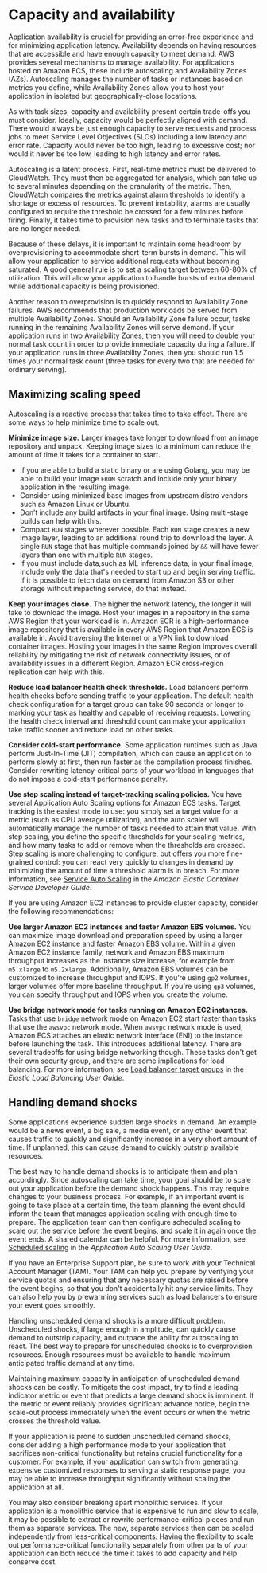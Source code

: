 # Capacity and availability<a name="capacity-availability"></a>

Application availability is crucial for providing an error\-free experience and for minimizing application latency\. Availability depends on having resources that are accessible and have enough capacity to meet demand\. AWS provides several mechanisms to manage availability\. For applications hosted on Amazon ECS, these include autoscaling and Availability Zones \(AZs\)\. Autoscaling manages the number of tasks or instances based on metrics you define, while Availability Zones allow you to host your application in isolated but geographically\-close locations\.

As with task sizes, capacity and availability present certain trade\-offs you must consider\. Ideally, capacity would be perfectly aligned with demand\. There would always be just enough capacity to serve requests and process jobs to meet Service Level Objectives \(SLOs\) including a low latency and error rate\. Capacity would never be too high, leading to excessive cost; nor would it never be too low, leading to high latency and error rates\.

Autoscaling is a latent process\. First, real\-time metrics must be delivered to CloudWatch\. They must then be aggregated for analysis, which can take up to several minutes depending on the granularity of the metric\. Then, CloudWatch compares the metrics against alarm thresholds to identify a shortage or excess of resources\. To prevent instability, alarms are usually configured to require the threshold be crossed for a few minutes before firing\. Finally, it takes time to provision new tasks and to terminate tasks that are no longer needed\.

Because of these delays, it is important to maintain some headroom by overprovisioning to accommodate short\-term bursts in demand\. This will allow your application to service additional requests without becoming saturated\. A good general rule is to set a scaling target between 60\-80% of utilization\. This will allow your application to handle bursts of extra demand while additional capacity is being provisioned\.

Another reason to overprovision is to quickly respond to Availability Zone failures\. AWS recommends that production workloads be served from multiple Availability Zones\. Should an Availability Zone failure occur, tasks running in the remaining Availability Zones will serve demand\. If your application runs in two Availability Zones, then you will need to double your normal task count in order to provide immediate capacity during a failure\. If your application runs in three Availability Zones, then you should run 1\.5 times your normal task count \(three tasks for every two that are needed for ordinary serving\)\.

## Maximizing scaling speed<a name="capacity-availability-speed"></a>

Autoscaling is a reactive process that takes time to take effect\. There are some ways to help minimize time to scale out\.

**Minimize image size\.** Larger images take longer to download from an image repository and unpack\. Keeping image sizes to a minimum can reduce the amount of time it takes for a container to start\.
+ If you are able to build a static binary or are using Golang, you may be able to build your image `FROM` scratch and include only your binary application in the resulting image\.
+ Consider using minimized base images from upstream distro vendors such as Amazon Linux or Ubuntu\.
+ Don’t include any build artifacts in your final image\. Using multi\-stage builds can help with this\.
+ Compact `RUN` stages wherever possible\. Each `RUN` stage creates a new image layer, leading to an additional round trip to download the layer\. A single `RUN` stage that has multiple commands joined by `&&` will have fewer layers than one with multiple `RUN` stages\.
+ If you must include data,such as ML inference data, in your final image, include only the data that's needed to start up and begin serving traffic\. If it is possible to fetch data on demand from Amazon S3 or other storage without impacting service, do that instead\.

**Keep your images close\.** The higher the network latency, the longer it will take to download the image\. Host your images in a repository in the same AWS Region that your workload is in\. Amazon ECR is a high\-performance image repository that is available in every AWS Region that Amazon ECS is available in\. Avoid traversing the Internet or a VPN link to download container images\. Hosting your images in the same Region improves overall reliability by mitigating the risk of network connectivity issues, or of availability issues in a different Region\. Amazon ECR cross\-region replication can help with this\.

**Reduce load balancer health check thresholds\.** Load balancers perform health checks before sending traffic to your application\. The default health check configuration for a target group can take 90 seconds or longer to marking your task as healthy and capable of receiving requests\. Lowering the health check interval and threshold count can make your application take traffic sooner and reduce load on other tasks\.

**Consider cold\-start performance\.** Some application runtimes such as Java perform Just\-In\-Time \(JIT\) compilation, which can cause an application to perform slowly at first, then run faster as the compilation process finishes\. Consider rewriting latency\-critical parts of your workload in languages that do not impose a cold\-start performance penalty\.

**Use step scaling instead of target\-tracking scaling policies\.** You have several Application Auto Scaling options for Amazon ECS tasks\. Target tracking is the easiest mode to use: you simply set a target value for a metric \(such as CPU average utilization\), and the auto scaler will automatically manage the number of tasks needed to attain that value\. With step scaling, you define the specific thresholds for your scaling metrics, and how many tasks to add or remove when the thresholds are crossed\. Step scaling is more challenging to configure, but offers you more fine\-grained control: you can react very quickly to changes in demand by minimizing the amount of time a threshold alarm is in breach\. For more information, see [Service Auto Scaling](https://docs.aws.amazon.com/AmazonECS/latest/developerguide/service-auto-scaling.html) in the *Amazon Elastic Container Service Developer Guide*\.

If you are using Amazon EC2 instances to provide cluster capacity, consider the following recommendations:

**Use larger Amazon EC2 instances and faster Amazon EBS volumes\.** You can maximize image download and preparation speed by using a larger Amazon EC2 instance and faster Amazon EBS volume\. Within a given Amazon EC2 instance family, network and Amazon EBS maximum throughput increases as the instance size increase, for example from `m5.xlarge` to `m5.2xlarge`\. Additionally, Amazon EBS volumes can be customized to increase throughput and IOPS\. If you’re using `gp2` volumes, larger volumes offer more baseline throughput\. If you're using `gp3` volumes, you can specify throughput and IOPS when you create the volume\.

**Use bridge network mode for tasks running on Amazon EC2 instances\.** Tasks that use `bridge` network mode on Amazon EC2 start faster than tasks that use the `awsvpc` network mode\. When `awsvpc` network mode is used, Amazon ECS attaches an elastic network interface \(ENI\) to the instance before launching the task\. This introduces additional latency\. There are several tradeoffs for using bridge networking though\. These tasks don't get their own security group, and there are some implications for load balancing\. For more information, see [Load balancer target groups](https://docs.aws.amazon.com/elasticloadbalancing/latest/network/load-balancer-target-groups.html) in the *Elastic Load Balancing User Guide*\.

## Handling demand shocks<a name="capacity-availability-shocks"></a>

Some applications experience sudden large shocks in demand\. An example would be a news event, a big sale, a media event, or any other event that causes traffic to quickly and significantly increase in a very short amount of time\. If unplanned, this can cause demand to quickly outstrip available resources\.

The best way to handle demand shocks is to anticipate them and plan accordingly\. Since autoscaling can take time, your goal should be to scale out your application before the demand shock happens\. This may require changes to your business process\. For example, if an important event is going to take place at a certain time, the team planning the event should inform the team that manages application scaling with enough time to prepare\. The application team can then configure scheduled scaling to scale out the service before the event begins, and scale it in again once the event ends\. A shared calendar can be helpful\. For more information, see [Scheduled scaling](https://docs.aws.amazon.com/autoscaling/application/userguide/application-auto-scaling-scheduled-scaling.html) in the *Application Auto Scaling User Guide*\.

If you have an Enterprise Support plan, be sure to work with your Technical Account Manager \(TAM\)\. Your TAM can help you prepare by verifying your service quotas and ensuring that any necessary quotas are raised before the event begins, so that you don't accidentally hit any service limits\. They can also help you by prewarming services such as load balancers to ensure your event goes smoothly\.

Handling unscheduled demand shocks is a more difficult problem\. Unscheduled shocks, if large enough in amplitude, can quickly cause demand to outstrip capacity, and outpace the ability for autoscaling to react\. The best way to prepare for unscheduled shocks is to overprovision resources\. Enough resources must be available to handle maximum anticipated traffic demand at any time\.

Maintaining maximum capacity in anticipation of unscheduled demand shocks can be costly\. To mitigate the cost impact, try to find a leading indicator metric or event that predicts a large demand shock is imminent\. If the metric or event reliably provides significant advance notice, begin the scale\-out process immediately when the event occurs or when the metric crosses the threshold value\.

If your application is prone to sudden unscheduled demand shocks, consider adding a high performance mode to your application that sacrifices non\-critical functionality but retains crucial functionality for a customer\. For example, if your application can switch from generating expensive customized responses to serving a static response page, you may be able to increase throughput significantly without scaling the application at all\.

You may also consider breaking apart monolithic services\. If your application is a monolithic service that is expensive to run and slow to scale, it may be possible to extract or rewrite performance\-critical pieces and run them as separate services\. The new, separate services then can be scaled independently from less\-critical components\. Having the flexibility to scale out performance\-critical functionality separately from other parts of your application can both reduce the time it takes to add capacity and help conserve cost\.